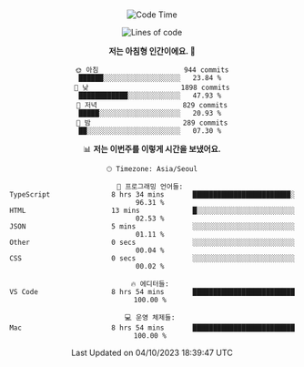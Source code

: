 <div align="center">

<br />

 <!--START_SECTION:waka-->
![Code Time](http://img.shields.io/badge/Code%20Time-1%2C351%20hrs%205%20mins-blue)

![Lines of code](https://img.shields.io/badge/%EC%A0%80%EB%8A%94%20%EC%97%AC%ED%83%9C%EA%B9%8C%EC%A7%80%20-2.8%20million%20%EC%A4%84%EC%9D%98%20%EC%BD%94%EB%93%9C%EB%A5%BC%20%EC%9E%91%EC%84%B1%ED%96%88%EC%96%B4%EC%9A%94.-blue)

**저는 아침형 인간이에요. 🐤** 

```text
🌞 아침                     944 commits         ██████░░░░░░░░░░░░░░░░░░░   23.84 % 
🌆 낮　                     1898 commits        ████████████░░░░░░░░░░░░░   47.93 % 
🌃 저녁                     829 commits         █████░░░░░░░░░░░░░░░░░░░░   20.93 % 
🌙 밤　                     289 commits         ██░░░░░░░░░░░░░░░░░░░░░░░   07.30 % 
```


📊 **저는 이번주를 이렇게 시간을 보냈어요.** 

```text
🕑︎ Timezone: Asia/Seoul

💬 프로그래밍 언어들: 
TypeScript               8 hrs 34 mins       ████████████████████████░   96.31 % 
HTML                     13 mins             █░░░░░░░░░░░░░░░░░░░░░░░░   02.53 % 
JSON                     5 mins              ░░░░░░░░░░░░░░░░░░░░░░░░░   01.11 % 
Other                    0 secs              ░░░░░░░░░░░░░░░░░░░░░░░░░   00.04 % 
CSS                      0 secs              ░░░░░░░░░░░░░░░░░░░░░░░░░   00.02 % 

🔥 에디터들: 
VS Code                  8 hrs 54 mins       █████████████████████████   100.00 % 

💻 운영 체제들: 
Mac                      8 hrs 54 mins       █████████████████████████   100.00 % 
```


 Last Updated on 04/10/2023 18:39:47 UTC
<!--END_SECTION:waka-->

</div>
